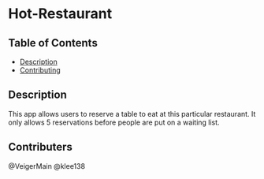 # Hot-Restaurant

## Table of Contents

* [Description](#description)
* [Contributing](#contributing)

## Description

This app allows users to reserve a table to eat at this particular restaurant. It only allows 5 reservations before people are put on a waiting list. 

## Contributers
@VeigerMain
@klee138
